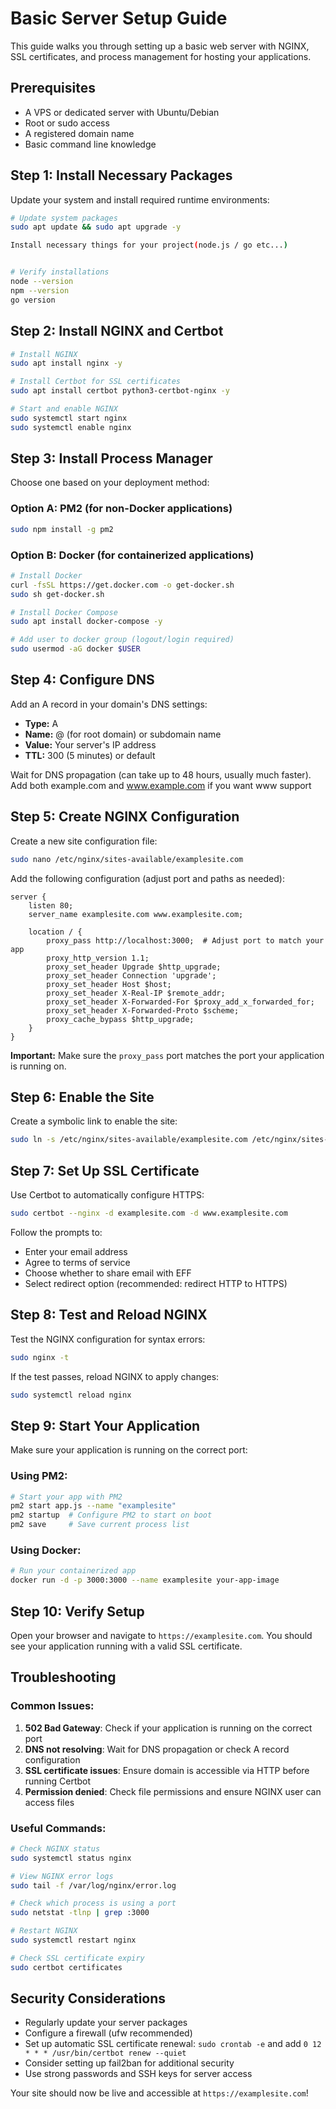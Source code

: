 # Basic Server Setup Guide

This guide walks you through setting up a basic web server with NGINX, SSL certificates, and process management for hosting your applications.

## Prerequisites

- A VPS or dedicated server with Ubuntu/Debian
- Root or sudo access
- A registered domain name
- Basic command line knowledge

## Step 1: Install Necessary Packages

Update your system and install required runtime environments:

```bash
# Update system packages
sudo apt update && sudo apt upgrade -y

Install necessary things for your project(node.js / go etc...)


# Verify installations
node --version
npm --version
go version
```

## Step 2: Install NGINX and Certbot

```bash
# Install NGINX
sudo apt install nginx -y

# Install Certbot for SSL certificates
sudo apt install certbot python3-certbot-nginx -y

# Start and enable NGINX
sudo systemctl start nginx
sudo systemctl enable nginx
```

## Step 3: Install Process Manager

Choose one based on your deployment method:

### Option A: PM2 (for non-Docker applications)
```bash
sudo npm install -g pm2
```

### Option B: Docker (for containerized applications)
```bash
# Install Docker
curl -fsSL https://get.docker.com -o get-docker.sh
sudo sh get-docker.sh

# Install Docker Compose
sudo apt install docker-compose -y

# Add user to docker group (logout/login required)
sudo usermod -aG docker $USER
```

## Step 4: Configure DNS

Add an A record in your domain's DNS settings:
- **Type:** A
- **Name:** @ (for root domain) or subdomain name
- **Value:** Your server's IP address
- **TTL:** 300 (5 minutes) or default

Wait for DNS propagation (can take up to 48 hours, usually much faster).
Add both example.com and www.example.com if you want www support

## Step 5: Create NGINX Configuration

Create a new site configuration file:

```bash
sudo nano /etc/nginx/sites-available/examplesite.com
```

Add the following configuration (adjust port and paths as needed):

```nginx
server {
    listen 80;
    server_name examplesite.com www.examplesite.com;

    location / {
        proxy_pass http://localhost:3000;  # Adjust port to match your app
        proxy_http_version 1.1;
        proxy_set_header Upgrade $http_upgrade;
        proxy_set_header Connection 'upgrade';
        proxy_set_header Host $host;
        proxy_set_header X-Real-IP $remote_addr;
        proxy_set_header X-Forwarded-For $proxy_add_x_forwarded_for;
        proxy_set_header X-Forwarded-Proto $scheme;
        proxy_cache_bypass $http_upgrade;
    }
}
```

**Important:** Make sure the `proxy_pass` port matches the port your application is running on.

## Step 6: Enable the Site

Create a symbolic link to enable the site:

```bash
sudo ln -s /etc/nginx/sites-available/examplesite.com /etc/nginx/sites-enabled/
```

## Step 7: Set Up SSL Certificate

Use Certbot to automatically configure HTTPS:

```bash
sudo certbot --nginx -d examplesite.com -d www.examplesite.com
```

Follow the prompts to:
- Enter your email address
- Agree to terms of service
- Choose whether to share email with EFF
- Select redirect option (recommended: redirect HTTP to HTTPS)

## Step 8: Test and Reload NGINX

Test the NGINX configuration for syntax errors:

```bash
sudo nginx -t
```

If the test passes, reload NGINX to apply changes:

```bash
sudo systemctl reload nginx
```

## Step 9: Start Your Application

Make sure your application is running on the correct port:

### Using PM2:
```bash
# Start your app with PM2
pm2 start app.js --name "examplesite"
pm2 startup  # Configure PM2 to start on boot
pm2 save     # Save current process list
```

### Using Docker:
```bash
# Run your containerized app
docker run -d -p 3000:3000 --name examplesite your-app-image
```

## Step 10: Verify Setup

Open your browser and navigate to `https://examplesite.com`. You should see your application running with a valid SSL certificate.

## Troubleshooting

### Common Issues:

1. **502 Bad Gateway**: Check if your application is running on the correct port
2. **DNS not resolving**: Wait for DNS propagation or check A record configuration
3. **SSL certificate issues**: Ensure domain is accessible via HTTP before running Certbot
4. **Permission denied**: Check file permissions and ensure NGINX user can access files

### Useful Commands:

```bash
# Check NGINX status
sudo systemctl status nginx

# View NGINX error logs
sudo tail -f /var/log/nginx/error.log

# Check which process is using a port
sudo netstat -tlnp | grep :3000

# Restart NGINX
sudo systemctl restart nginx

# Check SSL certificate expiry
sudo certbot certificates
```

## Security Considerations

- Regularly update your server packages
- Configure a firewall (ufw recommended)
- Set up automatic SSL certificate renewal: `sudo crontab -e` and add `0 12 * * * /usr/bin/certbot renew --quiet`
- Consider setting up fail2ban for additional security
- Use strong passwords and SSH keys for server access

Your site should now be live and accessible at `https://examplesite.com`!
